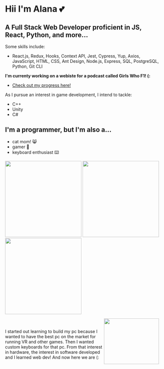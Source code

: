 <h1 style="font-weight: bold">Hii I'm Alana 💕</h1>
<h2>A Full Stack Web Developer proficient in JS, React, Python, and more...</h2>
<p>Some skills include:</p>
<ul>
  <li>React.js, Redux, Hooks, Context API, Jest, Cypress, Yup, Axios, JavaScript, HTML, CSS, Ant Design, Node.js, Express, SQL, PostgreSQL, Python, Git CLI</li>
</ul>

<p style="font-weight: bold">I'm currenty working on a webiste for a podcast called Girls Who F1! (:</p>
<ul>
  <li>
    <a href='https://github.com/ahwalters/girls-who-f1' >Check out my progress here!</a>
  </li>
</ul>

<p>As I pursue an interest in game development, I intend to tackle:</p>
<ul>
  <li>C++</li>
  <li>Unity</li>
  <li>C#</li>
</ul>




  <h2>I'm a programmer, but I'm also a...</h2>
   <ul>
      <li>cat mom! 😸</li>
      <li>gamer 👀</li>
      <li>keyboard enthusiast ⌨️</li>
  </ul>

<p float="left">
  <img src="https://user-images.githubusercontent.com/113622833/236494824-11ec5b09-6fec-4961-8653-058492e67384.jpeg" width="250" height="250">
  <img src="https://user-images.githubusercontent.com/113622833/236495006-f23a46f1-c3fb-4b7b-b4b6-eaa4334adfeb.jpg" width="250" height="250">
  <img src="https://user-images.githubusercontent.com/113622833/236495261-5e1bd582-c296-42f1-9d20-8ccddaa8ee3f.jpg" width="250" height="250">
</p>


<img src='https://user-images.githubusercontent.com/113622833/236508236-18b9c1a3-0ed4-4c70-81ed-d02871a6d08b.jpeg' align="right" width="180" height="150" margin-right="50"/>
<br><br>I started out learning to build my pc because I wanted to have the best pc on the market for running VR and other games. Then I wanted custom keyboards for that pc. From that interest in hardware, the interest in software developed and I learned web dev! And now here we are (:





<!--
**ahwalters/ahwalters** is a ✨ _special_ ✨ repository because its `README.md` (this file) appears on your GitHub profile.

Here are some ideas to get you started:

- 🔭 I’m currently working on ...
- 🌱 I’m currently learning ...
- 👯 I’m looking to collaborate on ...
- 🤔 I’m looking for help with ...
- 💬 Ask me about ...
- 📫 How to reach me: ...
- 😄 Pronouns: ...
- ⚡ Fun fact: ...
<img src='https://user-images.githubusercontent.com/113622833/236500923-6c5ffe47-b43a-41e9-9951-8cbdb0185d98.jpeg' align="left"/>

<img src='https://user-images.githubusercontent.com/113622833/236489133-28d2709e-3997-4b3c-a5da-7d8644f26ae0.png'>
<h3>Reach me at:</h3>

</br>
<img src='https://user-images.githubusercontent.com/113622833/236508236-18b9c1a3-0ed4-4c70-81ed-d02871a6d08b.jpeg' align="left" width="120" height="100" />
</br>I started out learning to build my pc because I wanted to have the best pc on the market for running</br> VR and other games. Then I wanted custom keyboards for that pc. From that interest in hardware,</br> the interest in software developed and I learned web dev! And now here we are (:</br>
<br clear="left"/>

<div>
  <img style="vertical-align:middle" src="https://user-images.githubusercontent.com/113622833/236508236-18b9c1a3-0ed4-4c70-81ed-d02871a6d08b.jpeg" width='240' height='200'margin-right='50'>
  <span style="">I started out learning to build my pc because I wanted to have the best pc on the market for running VR and other games. Then I wanted custom keyboards for that pc. From that interest in hardware, the interest in software developed and I learned web dev! And now here we are (:</span>
</div>
-->
